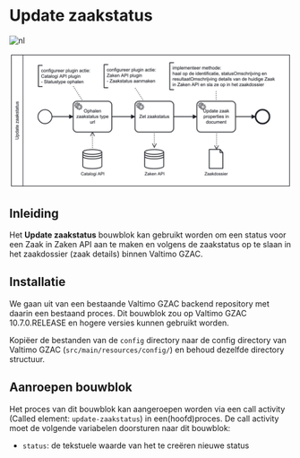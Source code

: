 # Update zaakstatus
![nl](https://img.shields.io/badge/lang-nl-g.svg)

![update-zaakstatus](update-zaakstatus.png)
## Inleiding
Het **Update zaakstatus** bouwblok kan gebruikt worden om een status voor een Zaak in Zaken API aan te maken en volgens 
de zaakstatus op te slaan in het zaakdossier (zaak details) binnen Valtimo GZAC.
   
## Installatie
We gaan uit van een bestaande Valtimo GZAC backend repository met daarin een bestaand proces.
Dit bouwblok zou op Valtimo GZAC 10.7.0.RELEASE en hogere versies kunnen gebruikt worden.

Kopiëer de bestanden van de `config` directory naar de config directory van Valtimo GZAC (`src/main/resources/config/`)
en behoud dezelfde directory structuur.

## Aanroepen bouwblok

Het proces van dit bouwblok kan aangeroepen worden via een call activity (Called element: `update-zaakstatus`) 
in een(hoofd)proces. De call activity moet de volgende variabelen doorsturen naar dit bouwblok:
- `status`: de tekstuele waarde van het te creëren nieuwe status
